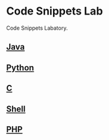 # Code Snippets Lab  

Code Snippets Labatory.  

## [Java](java/)

## [Python](python/)

## [C](c/)

## [Shell](shell/)

## [PHP](php/)  

